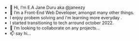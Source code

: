 - 👋 Hi, I’m E.A Jane Duru aka @janeezy
- 👀 I’m a Front-End Web Developer, amongst many other things. 
- I enjoy probem solving and i'm learning more everyday .
- I started transitioning to tech arround october 2022. 
- 💞️ I’m looking to collaborate on  any projects...
- 📫 say hi...

<!---
janeezy/janeezy is a ✨ special ✨ repository because its `README.md` (this file) appears on your GitHub profile.
You can click the Preview link to take a look at your changes.
--->

